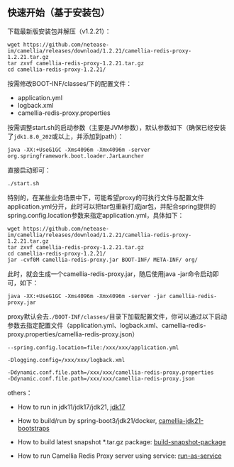 
## 快速开始（基于安装包）

下载最新版安装包并解压（v1.2.21）：
```
wget https://github.com/netease-im/camellia/releases/download/1.2.21/camellia-redis-proxy-1.2.21.tar.gz
tar zxvf camellia-redis-proxy-1.2.21.tar.gz
cd camellia-redis-proxy-1.2.21/
```
按需修改BOOT-INF/classes/下的配置文件：
* application.yml
* logback.xml
* camellia-redis-proxy.properties

按需调整start.sh的启动参数（主要是JVM参数），默认参数如下（确保已经安装了`jdk1.8.0_202`或以上，并添加到path）：
```
java -XX:+UseG1GC -Xms4096m -Xmx4096m -server org.springframework.boot.loader.JarLauncher
```
直接启动即可：
```
./start.sh
```

特别的，在某些业务场景中下，可能希望proxy的可执行文件与配置文件application.yml分开，此时可以把tar包重新打成jar包，并配合spring提供的spring.config.location参数来指定application.yml，具体如下：
```
wget https://github.com/netease-im/camellia/releases/download/1.2.21/camellia-redis-proxy-1.2.21.tar.gz
tar zxvf camellia-redis-proxy-1.2.21.tar.gz
cd camellia-redis-proxy-1.2.21/
jar -cvf0M camellia-redis-proxy.jar BOOT-INF/ META-INF/ org/
```
此时，就会生成一个camellia-redis-proxy.jar，随后使用java -jar命令启动即可，如下：
```
java -XX:+UseG1GC -Xms4096m -Xmx4096m -server -jar camellia-redis-proxy.jar  
```

proxy默认会去`./BOOT-INF/classes/`目录下加载配置文件，你可以通过以下启动参数去指定配置文件（application.yml、logback.xml、camellia-redis-proxy.properties/camellia-redis-proxy.json）
```
--spring.config.location=file:/xxx/xxx/application.yml
```
```
-Dlogging.config=/xxx/xxx/logback.xml
```
```
-Ddynamic.conf.file.path=/xxx/xxx/camellia-redis-proxy.properties
-Ddynamic.conf.file.path=/xxx/xxx/camellia-redis-proxy.json
```



others：  

* How to run in jdk11/jdk17/jdk21, [jdk17](jdk17.md)  

* How to build/run by spring-boot3/jdk21/docker, [camellia-jdk21-bootstraps](https://github.com/caojiajun/camellia-jdk21-bootstraps)  

* How to build latest snapshot *.tar.gz package: [build-snapshot-package](build-snapshot-package.md)  

* How to run Camellia Redis Proxy server using service: [run-as-service](run-as-services.md)  

